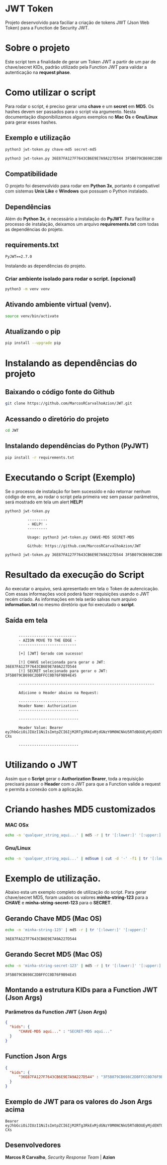
# JWT Token

Projeto desenvolvido para faciliar a criação de tokens JWT (Json Web Token) para a Function de Security JWT.

# Sobre o projeto

Este script tem a finalidade de gerar um Token JWT a partir de um par de chave/secret KIDs, padrão utilizado pela Function JWT para validar a autenticação na **request phase**.

# Como utilizar o script

Para rodar o script, é preciso gerar uma **chave** e um **secret** em **MD5**.
Os hashes devem ser passados para o script via argumento.
Nesta documentação disponibilizamos alguns exemplos no **Mac Os** e **Gnu/Linux** para gerar esses hashes.


## Exemplo e utilização

```bash
python3 jwt-token.py chave-md5 secret-md5
```

```bash
python3 jwt-token.py 36E87FA127F7643CB6E9E7A9A227D544 3F5B079CB698C2DBFFCC0D76F9B94E45
```

## Compatibilidade
O projeto foi desenvolvido para rodar em **Python 3x**, portanto é compatível com sistemas **Unix Like** e **Windows** que possuam o Python instalado.


## Dependências

Além do **Python 3x**, é necessário a instalação do **PyJWT**.
Para facilitar o processo de instalação, deixamos um arquivo **requirements.txt** com todas as dependências do projeto.

## requirements.txt

```
PyJWT==2.7.0
```

Instalando as dependências do projeto.

### Criar ambiente isolado para rodar o script. (opcional)

```bash
python3 -m venv venv
```

## Ativando ambiente virtual (venv).

```bash
source venv/bin/activate
```

## Atualizando o pip 

```bash
pip install --upgrade pip
```

# Instalando as dependências do projeto

## Baixando o código fonte do Github

```bash
git clone https://github.com/MarcosRCarvalhoAzion/JWT.git
```

## Acessando o diretório do projeto

```bash
cd JWT
```

## Instalando dependências do Python (PyJWT)

```bash
pip install -r requirements.txt
```

# Executando o Script (Exemplo)

Se o processo de instalação for bem sucessido e não retornar nenhum código de erro, ao rodar o script pela primeira vez sem passar parâmetros, será mostrado em tela um alert **HELP!**

```bash
python3 jwt-token.py
```

```
          ---------
          - HELP! -
          ---------
          
          Usage: python3 jwt-token.py CHAVE-MD5 SECRET-MD5
          
          Github: https://github.com/MarcosRCarvalhoAzion/JWT
```

```bash
python3 jwt-token.py 36E87FA127F7643CB6E9E7A9A227D544 3F5B079CB698C2DBFFCC0D76F9B94E45
```

# Resultado da execução do Script

Ao executar o arquivo, será apresentado em tela o Token de autencicação.
Com essas informações você poderá fazer requisições usando o JWT recém criado.
As informações em tela serão salvas num arquivo **information.txt** no mesmo diretório que foi executado o **script**.

## Saída em tela
```

      --------------------------
      - AZION MOVE TO THE EDGE -
      -------------------------- 
      
      [+] [JWT] Gerado com sucesso!
      
      [!] CHAVE selecionada para gerar o JWT: 36E87FA127F7643CB6E9E7A9A227D544
      [!] SECRET selecionado para gerar o JWT: 3F5B079CB698C2DBFFCC0D76F9B94E45
      
      -------------------------------------------------------------
      
      Adicione o Header abaixo na Request:
      
      ---------------------------
      Header Name: Authorization
      ---------------------------
      
      ---------------------------
      
      Header Value: Bearer eyJhbGciOiJIUzI1NiIsImtpZCI6IjM2RTg3RkExMjdGNzY0M0NCNkU5RTdBOUEyMjdENTQ0IiwidHlwIjoiSldUIn0.eyJleHAiOjE2ODQzNjM5ODMsImlhdCI6MTY4NDM2MzM4MywibXlfZGF0YV8xIjoieCIsIm15X2RhdGFfMiI6InkifQ.rbNaP60mqOShKivil_qv4Cqx8By_jmYVruMcvEm-CXs
      
      ---------------------------    

```

# Utilizando o JWT 

Assim que o **Script** gerar o **Authorization Bearer**, toda a requisição precisará passar o **Header** com o JWT para que a Function valide a request e permita a conexão com a aplicação.

# Criando hashes MD5 customizados

### MAC OSx

```bash
echo -n 'qualquer_string_aqui...' | md5 -r | tr '[:lower:]' '[:upper:]'
````

### Gnu/Linux

```bash
echo -n 'qualquer_string_aqui...' | md5sum | cut -d '-' -f1 | tr '[:lower:]' '[:upper:]'
````

# Exemplo de utilização. 

Abaixo esta um exemplo completo de utilização do script.
Para gerar chave/secret MD5, foram usados os valores **minha-string-123** para a **CHAVE** e **minha-string-secret-123** para o **SECRET**.

## Gerando Chave MD5 (Mac OS)

```bash
echo -n 'minha-string-123' | md5 -r | tr '[:lower:]' '[:upper:]'
```

```
36E87FA127F7643CB6E9E7A9A227D544
```

## Gerando Secret MD5 (Mac OS)

```bash
echo -n 'minha-string-secret-123' | md5 -r | tr '[:lower:]' '[:upper:]'
```

```
3F5B079CB698C2DBFFCC0D76F9B94E45
```

## Montando a estrutura KIDs para a Function JWT (Json Args)

### Parâmetros da Function JWT (Json Args)

```json
{
  "kids": {
      "CHAVE-MD5 aqui..." : "SECRET-MD5 aqui..."
  }
}
```

## Function Json Args

```json
{
  "kids": {
      "36E87FA127F7643CB6E9E7A9A227D544" : "3F5B079CB698C2DBFFCC0D76F9B94E45"
  }
}
```

## Exemplo de JWT para os valores do Json Args acima

```jwt 
Bearer eyJhbGciOiJIUzI1NiIsImtpZCI6IjM2RTg3RkExMjdGNzY0M0NCNkU5RTdBOUEyMjdENTQ0IiwidHlwIjoiSldUIn0.eyJleHAiOjE2ODQzNjM5ODMsImlhdCI6MTY4NDM2MzM4MywibXlfZGF0YV8xIjoieCIsIm15X2RhdGFfMiI6InkifQ.rbNaP60mqOShKivil_qv4Cqx8By_jmYVruMcvEm-CXs
```

## Desenvolvedores

**Marcos R Carvalho**,
*Security Response Team* | **Azion**


